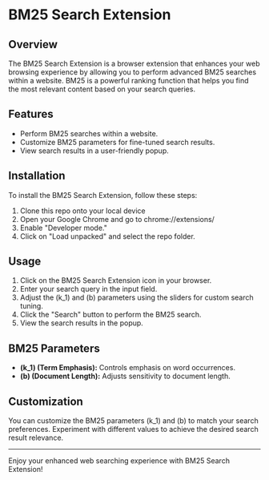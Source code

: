 # BM25 Search Extension

## Overview

The BM25 Search Extension is a browser extension that enhances your web browsing experience by allowing you to perform advanced BM25 searches within a website. BM25 is a powerful ranking function that helps you find the most relevant content based on your search queries.

## Features

- Perform BM25 searches within a website.
- Customize BM25 parameters for fine-tuned search results.
- View search results in a user-friendly popup.

## Installation

To install the BM25 Search Extension, follow these steps:

1. Clone this repo onto your local device
2. Open your Google Chrome and go to chrome://extensions/
3. Enable "Developer mode."
4. Click on "Load unpacked" and select the repo folder.

## Usage

1. Click on the BM25 Search Extension icon in your browser.
2. Enter your search query in the input field.
3. Adjust the \(k_1\) and \(b\) parameters using the sliders for custom search tuning.
4. Click the "Search" button to perform the BM25 search.
5. View the search results in the popup.

## BM25 Parameters

- **\(k_1\) (Term Emphasis):** Controls emphasis on word occurrences.
- **\(b\) (Document Length):** Adjusts sensitivity to document length.

## Customization

You can customize the BM25 parameters \(k_1\) and \(b\) to match your search preferences. Experiment with different values to achieve the desired search result relevance.

---

Enjoy your enhanced web searching experience with BM25 Search Extension!
